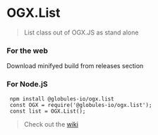# OGX.List

> List class out of OGX.JS as stand alone

### For the web
Download minifyed build from releases section

### For Node.jS
     npm install @globules-io/ogx.list
     const OGX = require('@globules-io/ogx.list');
     const list = OGX.List();

> Check out the [wiki](https://github.com/globules-io/OGX.JS/wiki/List)
